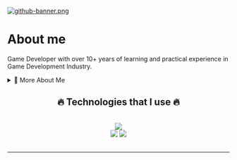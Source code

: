 [![github-banner.png](https://i.postimg.cc/gj1ZfRg6/github-banner.png)](https://postimg.cc/N27FXyqg)

# About me
Game Developer with over 10+ years of learning and practical experience in Game Development Industry.

<details>
  <summary>📂 More About Me</summary>
  I'm Eslam Samir, an experienced Game Developer with a decade of learning and consistently improving as a game developer by helping clients and companies achieve results.
  Finishing games is a priority, and that's what I'm good at developing games, creating complex systems, building tools, leading teams, improving and optimizing workflow and pipelines.
  As a game developer, I mostly work in Unity while having experience in Unreal, Godot, and custom/private engines. I'm also proficient in multiple programming languages and paradigms like the C family, Rust, Python, Dart, JavaScript, and much more.


  **Contacts**
  Feel free to reach out.


</details>

<h2 align="center">🔥 Technologies that I use 🔥</h2>
<br/>
<div align="center">
    <img src="https://skillicons.dev/icons?i=unity,godot,unreal,tauri,rust,raspberrypi,py,java,go,flutter,electron,c,cs,cpp" /><br>
    <img src="https://skillicons.dev/icons?i=js,react,bootstrap,tailwind,vercel,nextjs," />
    <img src="https://skillicons.dev/icons?i=mysql,mongodb,supabase,prisma,firebase" /><br>
</div>

<br/>
<hr/>
